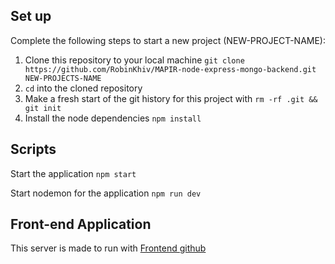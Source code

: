## Set up

Complete the following steps to start a new project (NEW-PROJECT-NAME):

1. Clone this repository to your local machine `git clone  https://github.com/RobinKhiv/MAPIR-node-express-mongo-backend.git NEW-PROJECTS-NAME`
2. `cd` into the cloned repository
3. Make a fresh start of the git history for this project with `rm -rf .git && git init`
4. Install the node dependencies `npm install`

## Scripts

Start the application `npm start`

Start nodemon for the application `npm run dev`

## Front-end Application

This server is made to run with [Frontend github](`https://github.com/RobinKhiv/MAPIR-Angular-frontend`)
